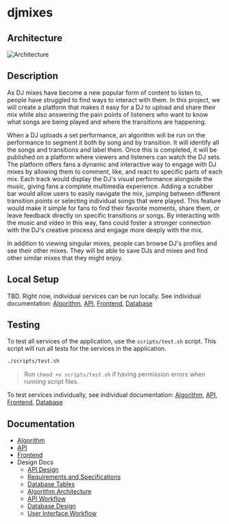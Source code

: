 # djmixes

## Architecture

![Architecture](https://github.com/user-attachments/assets/20d2d939-9925-4362-868b-7c9317a5027a)

## Description

As DJ mixes have become a new popular form of content to listen to, people have struggled to find ways to interact with them. In this project, we will create a platform that makes it easy for a DJ to upload and share their mix while also answering the pain points of listeners who want to know what songs are being played and where the transitions are happening.

When a DJ uploads a set performance, an algorithm will be run on the performance to segment it both by song and by transition. It will identify all the songs and transitions and label them. Once this is completed, it will be published on a platform where viewers and listeners can watch the DJ sets. The platform offers fans a dynamic and interactive way to engage with DJ mixes by allowing them to comment, like, and react to specific parts of each mix. Each track would display the DJ's visual performance alongside the music, giving fans a complete multimedia experience. Adding a scrubber bar would allow users to easily navigate the mix, jumping between different transition points or selecting individual songs that were played. This feature would make it simple for fans to find their favorite moments, share them, or leave feedback directly on specific transitions or songs. By interacting with the music and video in this way, fans could foster a stronger connection with the DJ's creative process and engage more deeply with the mix.

In addition to viewing singular mixes, people can browse DJ's profiles and see their other mixes. They will be able to save DJs and mixes and find other similar mixes that they might enjoy.

## Local Setup

TBD. Right now, individual services can be run locally. See individual documentation: [Algorithm](algorithm/README.md), [API](api/README.md), [Frontend](frontend/README.md), [Database](database/README.md)

## Testing

To test all services of the application, use the `scripts/test.sh` script. This script will run all tests for the services in the application.

```bash
./scripts/test.sh
```

> Run `chmod +x scripts/test.sh` if having permission errors when running script files.

To test services individually, see individual documentation: [Algorithm](algorithm/README.md), [API](api/README.md), [Frontend](frontend/README.md), [Database](database/README.md)

## Documentation

- [Algorithm](algorithm/README.md)
- [API](api/README.md)
- [Frontend](frontend/README.md)
- Design Docs
  - [API Design](design-docs/api-design.md)
  - [Requirements and Specifications](design-docs/reqs-specs.md)
  - [Database Tables](design-docs/db-tables.md)
  - [Algorithm Architecture](design-docs/img/algorithm-arch.png)
  - [API Workflow](design-docs/img/api-flow.png)
  - [Database Design](design-docs/img/db-design.png)
  - [User Interface Workflow](design-docs/img/ui-flow.png)
